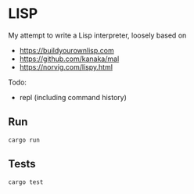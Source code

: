 # LISP

My attempt to write a Lisp interpreter, loosely based on 
* https://buildyourownlisp.com
* https://github.com/kanaka/mal
* https://norvig.com/lispy.html

Todo:
* repl (including command history)

## Run
```
cargo run
```

## Tests
```
cargo test
```